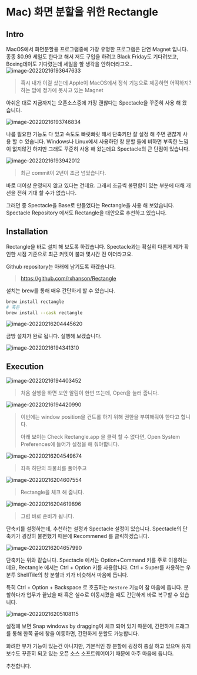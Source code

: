 # Mac) 화면 분할을 위한 Rectangle

## Intro

MacOS에서 화면분할용 프로그램중에 가장 유명한 프로그램은 단연 Magnet 입니다. 종종 $0.99 세일도 한다고 해서 저도 구입을 하려고 Black Friday도 기다려보고, Boxing데이도 기다렸는데 세일을 할 생각을 안하더라고요.. ![image-20220216193647633](https://raw.githubusercontent.com/Shane-Park/mdblog/main/OS/mac/rectangle.assets/image-20220216193647633.png)

> 혹시 내가 이걸 샀는데 Apple이 MacOS에서 정식 기능으로 제공하면 어떡하지? 하는 맘에 정가에 못사고 있는 Magnet

아쉬운 대로 지금까지는 오픈소스중에 가장 괜찮다는 Spectacle을 꾸준히 사용 해 왔습니다.

![image-20220216193746834](https://raw.githubusercontent.com/Shane-Park/mdblog/main/OS/mac/rectangle.assets/image-20220216193746834.png)

나름 필요한 기능도 다 있고 속도도 빠릿빠릿 해서 단축키만 잘 설정 해 주면 괜찮게 사용 할 수 있습니다. Windows나 Linux에서 사용하던 창 분할 들에 비하면 부족한 느낌이 없지않긴 하지만 그래도 꾸준히 사용 해 왔는데요 Spectacle의 큰 단점이 있습니다.

![image-20220216193942012](https://raw.githubusercontent.com/Shane-Park/mdblog/main/OS/mac/rectangle.assets/image-20220216193942012.png)

> 최근 commit이 2년이 조금 넘었습니다.

바로 더이상 운영되지 않고 있다는 건데요. 그래서 조금씩 불편함이 있는 부분에 대해 개선을 전혀 기대 할 수가 없습니다.

그러던 중 Spectacle을 Base로 만들었다는 Rectangle을 사용 해 보았습니다. Spectacle Repository 에서도 Rectangle을 대안으로 추천하고 있습니다.

## Installation

Rectangle을 바로 설치 해 보도록 하겠습니다. Spectacle과는 확실히 다른게 제가 확인한 시점 기준으로 최근 커밋이 불과 몇시간 전 이더라고요.

Github repository는 아래에 남기도록 하겠습니다.

> https://github.com/rxhanson/Rectangle

설치는 brew를 통해 매우 간단하게 할 수 있습니다.

```zsh
brew install rectangle
# 혹은
brew install --cask rectangle
```

![image-20220216204445620](https://raw.githubusercontent.com/Shane-Park/mdblog/main/OS/mac/rectangle.assets/image-20220216204445620.png)

금방 설치가 완료 됩니다. 실행해 보겠습니다.

![image-20220216194341310](https://raw.githubusercontent.com/Shane-Park/mdblog/main/OS/mac/rectangle.assets/image-20220216194341310.png)

## Execution

![image-20220216194403452](https://raw.githubusercontent.com/Shane-Park/mdblog/main/OS/mac/rectangle.assets/image-20220216194403452.png)

> 처음 실행을 하면 보안 알림이 한번 뜨는데, Open을 눌러 줍니다.

![image-20220216194420990](https://raw.githubusercontent.com/Shane-Park/mdblog/main/OS/mac/rectangle.assets/image-20220216194420990.png)

> 이번에는 window position을 컨트롤 하기 위해 권한을 부여해줘야 한다고 합니다.
>
> 아래 보이는 Check Rectangle.app 을 클릭 할 수 없다면, Open System Preferences에 들어가 설정을 해 줘야합니다.

![image-20220216204549674](https://raw.githubusercontent.com/Shane-Park/mdblog/main/OS/mac/rectangle.assets/image-20220216204549674.png)

> 좌측 하단의 좌물쇠를 풀어주고

![image-20220216204607554](https://raw.githubusercontent.com/Shane-Park/mdblog/main/OS/mac/rectangle.assets/image-20220216204607554.png)

> Rectangle을 체크 해 줍니다.

![image-20220216204619896](https://raw.githubusercontent.com/Shane-Park/mdblog/main/OS/mac/rectangle.assets/image-20220216204619896.png)

> 그럼 바로 준비가 됩니다.

단축키를 설정하는데, 추천하는 설정과 Spectacle 설정이 있습니다. Spectacle의 단축키가 굉장히 불편했기 때문에 Recommened 를 클릭하겠습니다.

![image-20220216204657990](https://raw.githubusercontent.com/Shane-Park/mdblog/main/OS/mac/rectangle.assets/image-20220216204657990.png)

단축키는 위와 같습니다. Spectacle 에서는 Option+Command 키를 주로 이용하는데요, Rectangle 에서는 Ctrl + Option 키를 사용합니다. Ctrl + Super를 사용하는 우분투 ShellTile의 창 분할과 키가 비슷해서 마음에 듭니다.

특히 Ctrl + Option + Backspace 로 호출하는 `Restore` 기능이 참 마음에 듭니다. 분할하다가 업무가 끝났을 때 혹은 실수로 이동시켰을 때도 간단하게 바로 복구할 수 있습니다.

![image-20220216205108115](https://raw.githubusercontent.com/Shane-Park/mdblog/main/OS/mac/rectangle.assets/image-20220216205108115.png)

설정에 보면 Snap windows by dragging이 체크 되어 있기 때문에, 간편하게 드래그를 통해 한쪽 끝에 창을 이동하면, 간편하게 분할도 가능합니다.

화려한 부가 기능이 있는건 아니지만, 기본적인 창 분할에 굉장히 충실 하고 있으며 유지 보수도 꾸준히 되고 있는 오픈 소스 소프트웨어이기 때문에 아주 마음에 듭니다.

추천합니다. 